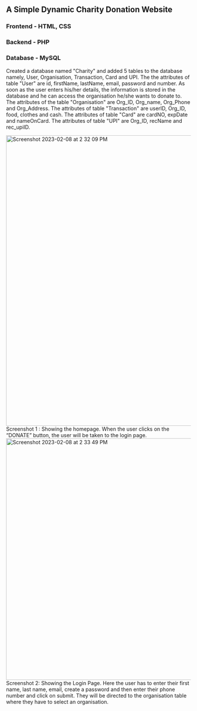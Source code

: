 ## A Simple Dynamic Charity Donation Website

### Frontend - HTML, CSS 
### Backend - PHP 
### Database - MySQL 

Created a database named "Charity" and added 5 tables to the database namely, User, Organisation, Transaction, Card and UPI.
The the attributes of table "User" are id, firstName, lastName, email, password and number. As soon as the user enters his/her details, the information is stored in the database and he can access the organisation he/she wants to donate to.
The attributes of the table "Organisation" are Org_ID, Org_name, Org_Phone and Org_Address.
The attributes of table "Transaction" are userID, Org_ID, food, clothes and cash.
The attributes of table "Card" are cardNO, expDate and nameOnCard.
The attributes of table "UPI" are Org_ID, recName and rec_upiID.

<img width="791" alt="Screenshot 2023-02-08 at 2 32 09 PM" src="https://user-images.githubusercontent.com/91562537/217483528-d3c64023-ce89-4255-9b12-445fcb4207df.png">
Screenshot 1 : Showing the homepage. When the user clicks on the “DONATE” button, the user will be taken to the login page.

<img width="658" alt="Screenshot 2023-02-08 at 2 33 49 PM" src="https://user-images.githubusercontent.com/91562537/217483865-562c18df-06a2-4ca2-8d60-0e8cb5836375.png">
Screenshot 2: Showing the Login Page. Here the user has to enter their first name, last name, email, create a password and then enter their phone number and click on submit. They will be directed to the organisation table where they have to select an organisation.
